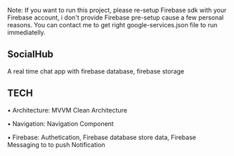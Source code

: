 Note: If you want to run this project, please re-setup Firebase sdk with your Firebase account, i don't provide Firebase pre-setup cause a few personal reasons. You can contact me to get right google-services.json file to run immediatelly.

SocialHub
-------------------------------------------------------
A real time chat app with firebase database, firebase storage

TECH
-------------------------------------------------------
• Architecture: MVVM Clean Architecture

• Navigation: Navigation Component 

• Firebase: Authetication, Firebase database store data, Firebase Messaging to to push Notification









